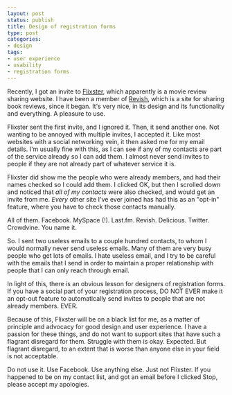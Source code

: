 ```yaml
---
layout: post
status: publish
title: Design of registration forms
type: post
categories:
- design
tags:
- user experience
- usability
- registration forms
---
```

<p>Recently, I got an invite to <a href="http://www.flixster.com/">Flixster</a>, which apparently is a movie review sharing website. I have been a member of <a href="http://www.revish.com/">Revish</a>, which is a site for sharing book reviews, since it began. It's very nice, in its design and its functionality and everything. A pleasure to use.</p>

<p>Flixster sent the first invite, and I ignored it. Then, it send another one. Not wanting to be annoyed with multiple invites, I accepted it. Like most websites with a social networking vein, it then asked me for my email details. I'm usually fine with this, as I can see if any of my contacts are part of the service already so I can add them. I almost never send invites to people if they are not already part of whatever service it is.</p>

<p>Flixster did show me the people who were already members, and had their names checked so I could add them. I clicked OK, but then I scrolled down and noticed that <em>all of my contacts</em> were also checked, and would get an invite from me. <em>Every</em> other site I've ever joined has had this as an "opt-in" feature, where you have to check those contacts manually.</p>

<p>All of them. Facebook. MySpace (!). Last.fm. Revish. Delicious. Twitter. Crowdvine. You name it.</p>

<p>So. I sent two useless emails to a couple hundred contacts, to whom I would normally never send useless emails. Many of them are very busy people who get lots of emails. I hate useless email, and I try to be careful with the emails that I send in order to maintain a proper relationship with people that I can only reach through email.</p>

<p>In light of this, there is an obvious lesson for designers of registration forms. If you have a social part of your registration process, DO NOT EVER make it an opt-out feature to automatically send invites to people that are not already members. EVER.</p>

<p>Because of this, Flixster will be on a black list for me, as a matter of principle and advocacy for good design and user experience. I have a passion for these things, and do not want to support sites that have such a flagrant disregard for them. Struggle with them is okay. Expected. But flagrant disregard, to an extent that is worse than anyone else in your field is not acceptable.</p>

<p>Do not use it. Use Facebook. Use anything else. Just not Flixster. If you happened to be on my contact list, and got an email before I clicked Stop, please accept my apologies.</p>
